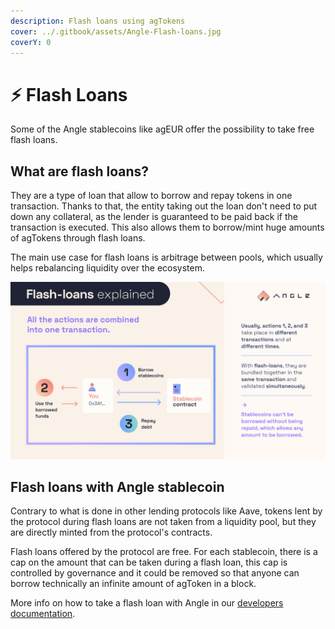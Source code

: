 ```yaml
---
description: Flash loans using agTokens
cover: ../.gitbook/assets/Angle-Flash-loans.jpg
coverY: 0
---
```


# ⚡️ Flash Loans

Some of the Angle stablecoins like agEUR offer the possibility to take free flash loans.

## What are flash loans?

They are a type of loan that allow to borrow and repay tokens in one transaction. Thanks to that, the entity taking out the loan don't need to put down any collateral, as the lender is guaranteed to be paid back if the transaction is executed. This also allows them to borrow/mint huge amounts of agTokens through flash loans.

The main use case for flash loans is arbitrage between pools, which usually helps rebalancing liquidity over the ecosystem.

![Flash loans explained](../.gitbook/assets/flash-loans-explained.jpg)

## Flash loans with Angle stablecoin

Contrary to what is done in other lending protocols like Aave, tokens lent by the protocol during flash loans are not taken from a liquidity pool, but they are directly minted from the protocol's contracts.

Flash loans offered by the protocol are free. For each stablecoin, there is a cap on the amount that can be taken during a flash loan, this cap is controlled by governance and it could be removed so that anyone can borrow technically an infinite amount of agToken in a block.

More info on how to take a flash loan with Angle in our [developers documentation](https://developers.angle.money/overview/guides/flashloans).

